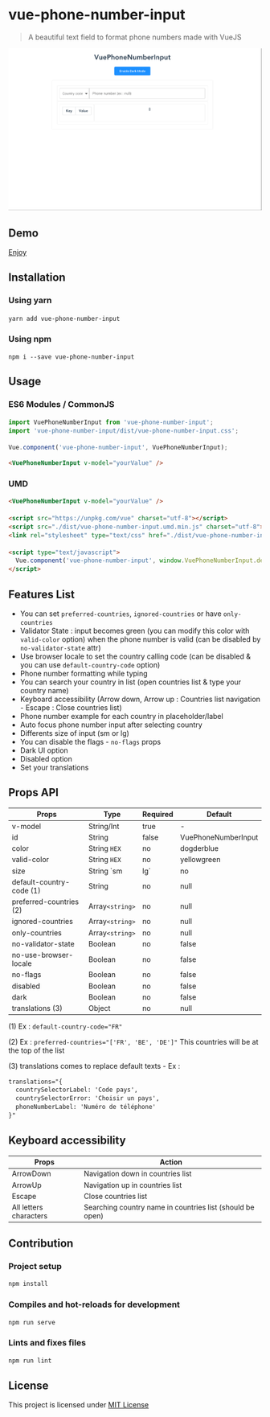 # vue-phone-number-input

> A beautiful text field to format phone numbers made with VueJS

![vue-phone-number-input](./public/vue-phone-number-input-demo.gif)

## Demo

[Enjoy](https://louismazel.github.io/vue-phone-number-input/)

## Installation

### Using yarn

`yarn add vue-phone-number-input`

### Using npm

`npm i --save vue-phone-number-input`

## Usage

### ES6 Modules / CommonJS

```js
import VuePhoneNumberInput from 'vue-phone-number-input';
import 'vue-phone-number-input/dist/vue-phone-number-input.css';

Vue.component('vue-phone-number-input', VuePhoneNumberInput);
```

```html
<VuePhoneNumberInput v-model="yourValue" />
```

### UMD

```html
<VuePhoneNumberInput v-model="yourValue" />

<script src="https://unpkg.com/vue" charset="utf-8"></script>
<script src="./dist/vue-phone-number-input.umd.min.js" charset="utf-8"></script>
<link rel="stylesheet" type="text/css" href="./dist/vue-phone-number-input.css">

<script type="text/javascript">
  Vue.component('vue-phone-number-input', window.VuePhoneNumberInput.default);
</script>
```

## Features List

- You can set `preferred-countries`, `ignored-countries` or have `only-countries`
- Validator State : input becomes green (you can modify this color with `valid-color` option) when the phone number is valid (can be disabled by `no-validator-state` attr)
- Use browser locale to set the country calling code (can be disabled & you can use `default-country-code` option)
- Phone number formatting while typing
- You can search your country in list (open countries list & type your country name)
- Keyboard accessibility (Arrow down, Arrow up : Countries list navigation -  Escape : Close countries list)
- Phone number example for each country in placeholder/label
- Auto focus phone number input after selecting country
- Differents size of input (sm or lg)
- You can disable the flags - `no-flags` props
- Dark UI option
- Disabled option
- Set your translations

## Props API

| Props      | Type       | Required | Default    |
|------------|------------|----------|------------|
| v-model    | String/Int | true     | -          |
| id      | String     | false    | VuePhoneNumberInput |
| color | String `HEX`   | no       | dogderblue      |
| valid-color | String `HEX`   | no       | yellowgreen      |
| size | String `sm|lg`   | no       | null      |
| default-country-code (1) | String    | no       | null      |
| preferred-countries (2) | Array`<string>`    | no       | null      |
| ignored-countries | Array`<string>`    | no       | null      |
| only-countries | Array`<string>`    | no       | null      |
| no-validator-state | Boolean    | no       | false      |
| no-use-browser-locale | Boolean    | no       | false      |
| no-flags | Boolean    | no       | false      |
| disabled | Boolean    | no       | false      |
| dark | Boolean    | no       | false      |
| translations (3) | Object    | no       | null      |

(1) Ex : `default-country-code="FR"`

(2) Ex : `preferred-countries="['FR', 'BE', 'DE']"` This countries will be at the top of the list

(3) translations comes to replace default texts - Ex :

```html
translations="{
  countrySelectorLabel: 'Code pays',
  countrySelectorError: 'Choisir un pays',
  phoneNumberLabel: 'Numéro de téléphone'
}"
```

## Keyboard accessibility

| Props      | Action       |
|------------|------------|
| ArrowDown    | Navigation down in countries list |
| ArrowUp    | Navigation up in countries list |
| Escape    | Close countries list |
| All letters characters    | Searching country name in countries list (should be open) |

## Contribution

### Project setup

```bash
npm install
```

### Compiles and hot-reloads for development

```bash
npm run serve
```

### Lints and fixes files

```bash
npm run lint
```

## License

This project is licensed under [MIT License](http://en.wikipedia.org/wiki/MIT_License)
